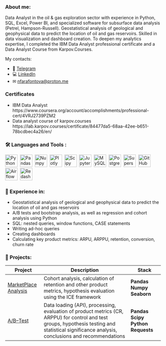 ### About me:
Data Analyst in the oil & gas exploration sector with experience in Python, SQL, Excel, Power BI, and specialized software for subsurface data analysis (Petrel, Hampson-Russell).
Geostatistical analysis of geological and geophysical data to predict the location of oil and gas reservoirs.
Skilled in data visualization and dashboard creation.
To deepen my analytics expertise, I completed the IBM Data Analyst professional certificate and a Data Analyst Course from Karpov.Courses.

My contacts:
* 📲 [Telegram](https://t.me/@Magnetic_pole)
* 💻 [LinkedIn](https://www.linkedin.com/in/nadezhda-farafontova-7aa8a2180/)
* ✉ [nfarafontova@proton.me](mailto:nfarafontova@proton.me) 

### Certificates
<ul>
<li>IBM Data Analyst
https://www.coursera.org/account/accomplishments/professional-cert/4VRJ2739PZM2
<li>Data analyst course of karpov.courses
https://lab.karpov.courses/certificate/84477da5-68aa-42ee-b651-78bcdbec4a26/en/
</ul>

### :hammer_and_wrench: Languages and Tools :
<div>
  <img src="https://img.shields.io/badge/python-white?logo=python&style=for-the-badge" title="Python" alt="Python" height="40"/>&nbsp;
  <img src="https://img.shields.io/badge/pandas-white?logo=pandas&logoColor=blue&style=for-the-badge" title="Pandas" alt="Pandas" height="40"/>&nbsp;
  <img src="https://img.shields.io/badge/numpy-white?logo=numpy&logoColor=blue&style=for-the-badge" title="Numpy" alt="Numpy" height="40"/>&nbsp;
  <img src="https://img.shields.io/badge/plotly-white?logo=plotly&logoColor=blue&style=for-the-badge" title="Plotly" alt="Plotly" height="40"/>&nbsp;
  <img src="https://img.shields.io/badge/Scipy-white?logo=Scipy&logoColor=black&style=for-the-badge" title="Scipy" alt="Scipy" height="40"/>&nbsp;
  <img src="https://img.shields.io/badge/Jupyter_notebook-white?logo=Jupyter&style=for-the-badge" title="Jupyter" alt="Jupyter" height="40"/>&nbsp;
  <img src="https://img.shields.io/badge/mySQL-white?logo=mySQL&s&style=for-the-badge" title="MySQL"  alt="MySQL" height="40"/>&nbsp;
  <img src="https://img.shields.io/badge/PostgreSQL-white?logo=PostgreSQL&s&style=for-the-badge" title="PostgreSQL" alt="PostgreSQL" height="40"/>&nbsp;
  <img src="https://img.shields.io/badge/Superset-white?logo=Superset&s&logoColor=yellow&style=for-the-badge" title="Superset" alt="Superset" height="40"/>&nbsp;
  <img src="https://img.shields.io/badge/github-white?logo=github&logoColor=black&style=for-the-badge" title="GitHub" alt="GitHub" height="40"/>&nbsp;
  <img src="https://img.shields.io/badge/Airflow-white?logo=Airflow&style=for-the-badge" title="Airflow" alt="Airflow" height="40"/>&nbsp;
  <img src="https://img.shields.io/badge/redash-white?logo=redash&style=for-the-badge" title="Redash" alt="Redash" height="40"/>&nbsp;
</div>

### :metal: Experience in:
<ul>
<li>Geostatistical analysis of geological and geophysical data to predict the location of oil and gas reservoirs
<li>A/B tests and bootstrap analysis, as well as regression and cohort analysis using Python
<li>SQL: nested queries, window functions, CASE statements
<li>Writing ad-hoc queries
<li>Creating dashboards
<li>Calculating key product metrics: ARPU, ARPPU, retention, conversion, churn rate
</ul>

### :book: Projects:
|Project| Description | Stack |
|----------------|-----------------|-----|
|[MarketPlace Analysis](https://github.com/NadiaFonto/Marketplace_Analysis)|Cohort analysis, calculation of retention and other product metrics, hypothesis evaluation using the ICE framework|**Pandas** **Numpy** **Seaborn**|
|[A/B–Test](https://github.com/NadiaFonto/AB-Test)|Data loading (API), processing, evaluation of product metrics (CR, ARPPU) for control and test groups, hypothesis testing and statistical significance analysis, conclusions and recommendations|**Pandas** **Scipy** **Python** **Requests**|

